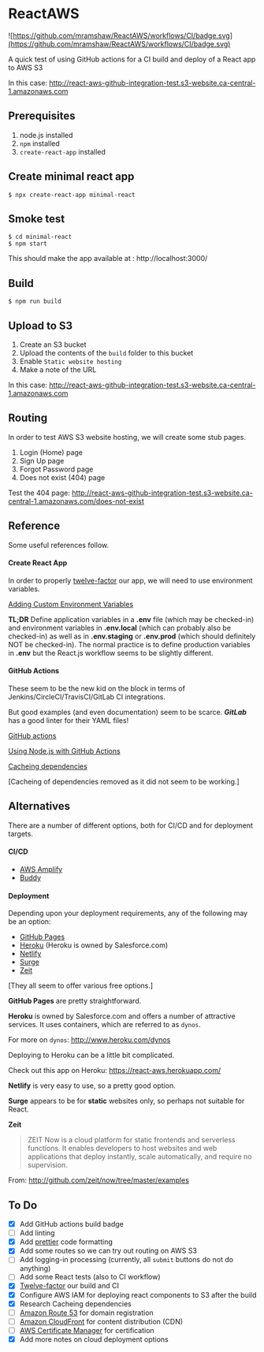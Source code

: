 # ReactAWS

![https://github.com/mramshaw/ReactAWS/workflows/CI/badge.svg](https://github.com/mramshaw/ReactAWS/workflows/CI/badge.svg)

A quick test of using GitHub actions for a CI build and deploy of a React app to AWS S3

In this case: http://react-aws-github-integration-test.s3-website.ca-central-1.amazonaws.com

## Prerequisites

1. node.js installed
2. `npm` installed
3. `create-react-app` installed

## Create minimal react app

    $ npx create-react-app minimal-react

## Smoke test

    $ cd minimal-react
    $ npm start

This should make the app available at : http://localhost:3000/

## Build

    $ npm run build

## Upload to S3

1. Create an S3 bucket
2. Upload the contents of the `build` folder to this bucket
3. Enable `Static website hosting`
4. Make a note of the URL

In this case: http://react-aws-github-integration-test.s3-website.ca-central-1.amazonaws.com

## Routing

In order to test AWS S3 website hosting, we will create some stub pages.

1. Login (Home) page
2. Sign Up page 
3. Forgot Password page
4. Does not exist (404) page

Test the 404 page: http://react-aws-github-integration-test.s3-website.ca-central-1.amazonaws.com/does-not-exist

## Reference

Some useful references follow.

#### Create React App

In order to properly [twelve-factor](http://12factor.net/) our app, we will need to use environment variables.

[Adding Custom Environment Variables](http://create-react-app.dev/docs/adding-custom-environment-variables/)

__TL;DR__ Define application variables in a __.env__ file (which may be checked-in) and environment variables
in __.env.local__ (which can probably also be checked-in) as well as in __.env.staging__ or __.env.prod__ (which
should definitely NOT be checked-in). The normal practice is to define production variables in __.env__ but the
React.js workflow seems to be slightly different.

#### GitHub Actions

These seem to be the new kid on the block in terms of Jenkins/CircleCI/TravisCI/GitLab CI integrations.

But good examples (and even documentation) seem to be scarce. ___GitLab___ has a good linter for their YAML files!

[GitHub actions](http://help.github.com/en/actions/automating-your-workflow-with-github-actions/workflow-syntax-for-github-actions)

[Using Node.js with GitHub Actions](http://help.github.com/en/actions/automating-your-workflow-with-github-actions/using-nodejs-with-github-actions)

[Cacheing dependencies](http://help.github.com/en/actions/automating-your-workflow-with-github-actions/caching-dependencies-to-speed-up-workflows)

[Cacheing of dependencies removed as it did not seem to be working.]

## Alternatives

There are a number of different options, both for CI/CD and for deployment targets.

#### CI/CD

* [AWS Amplify](http://aws.amazon.com/amplify/)
* [Buddy](http://buddy.works/)

#### Deployment

Depending upon your deployment requirements, any of the following may be an option:

* [GitHub Pages](http://pages.github.com/)
* [Heroku](http://www.heroku.com/) (Heroku is owned by Salesforce.com)
* [Netlify](http://www.netlify.com/)
* [Surge](http://surge.sh/)
* [Zeit](http://zeit.co/)

[They all seem to offer various free options.]

__GitHub Pages__ are pretty straightforward.

__Heroku__ is owned by Salesforce.com and offers a number of attractive services. It uses
containers, which are referred to as `dynos`.

For more on `dynos`: http://www.heroku.com/dynos

Deploying to Heroku can be a little bit complicated.

Check out this app on Heroku: https://react-aws.herokuapp.com/

__Netlify__ is very easy to use, so a pretty good option.

__Surge__ appears to be for __static__ websites only, so perhaps not suitable for React.

__Zeit__

> ZEIT Now is a cloud platform for static frontends and serverless functions.
> It enables developers to host websites and web applications that deploy
> instantly, scale automatically, and require no supervision.

From: http://github.com/zeit/now/tree/master/examples

## To Do

- [x] Add GitHub actions build badge
- [ ] Add linting
- [x] Add [prettier](htts://prettier.io/) code formatting
- [x] Add some routes so we can try out routing on AWS S3
- [ ] Add logging-in processing (currently, all `submit` buttons do not do anything)
- [ ] Add some React tests (also to CI workflow)
- [x] [Twelve-factor](http://12factor.net/) our build and CI
- [x] Configure AWS IAM for deploying react components to S3 after the build
- [x] Research Cacheing dependencies
- [ ] [Amazon Route 53](http://aws.amazon.com/route53/) for domain registration
- [ ] [Amazon CloudFront](http://aws.amazon.com/cloudfront/) for content distribution (CDN)
- [ ] [AWS Certificate Manager](http://aws.amazon.com/certificate-manager/) for certification
- [x] Add more notes on cloud deployment options
